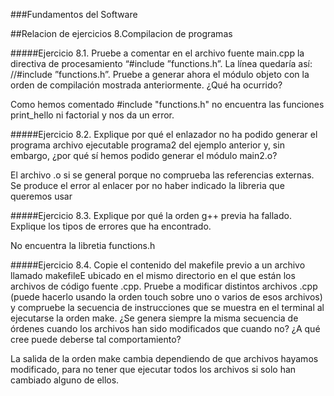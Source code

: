 ###Fundamentos del Software

##Relacion de ejercicios 8.Compilacion de programas

#####Ejercicio 8.1. Pruebe a comentar en el archivo fuente main.cpp la directiva de procesamiento “#include ”functions.h”. La línea quedaría así: //#include ”functions.h”. Pruebe a generar ahora el módulo objeto con la orden de compilación mostrada anteriormente. ¿Qué ha ocurrido?

Como hemos comentado #include "functions.h" no encuentra las funciones print_hello ni factorial y nos da un error.

#####Ejercicio 8.2. Explique por qué el enlazador no ha podido generar el programa archivo ejecutable programa2 del ejemplo anterior y, sin embargo, ¿por qué sí hemos podido generar el módulo main2.o?

El archivo .o si se general porque no comprueba las referencias externas. Se produce el error al enlacer por no haber indicado la libreria que queremos usar

#####Ejercicio 8.3. Explique por qué la orden g++ previa ha fallado. Explique los tipos de errores que ha encontrado.

No encuentra la libretia functions.h

#####Ejercicio 8.4. Copie el contenido del makefile previo a un archivo llamado makefileE ubicado en el mismo directorio en el que están los archivos de código fuente .cpp. Pruebe a modificar distintos archivos .cpp (puede hacerlo usando la orden touch sobre uno o varios de esos archivos) y compruebe la secuencia de instrucciones que se muestra en el terminal al ejecutarse la orden make. ¿Se genera siempre la misma secuencia de órdenes cuando los archivos han sido modificados que cuando no? ¿A qué cree puede deberse tal comportamiento?

La salida de la orden make cambia dependiendo de que archivos hayamos modificado, para no tener que ejecutar todos los archivos si solo han cambiado alguno de ellos.